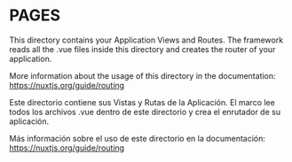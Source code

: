 # PAGES

This directory contains your Application Views and Routes.
The framework reads all the .vue files inside this directory and creates the router of your application.

More information about the usage of this directory in the documentation:
https://nuxtjs.org/guide/routing


Este directorio contiene sus Vistas y Rutas de la Aplicación.
El marco lee todos los archivos .vue dentro de este directorio y crea el enrutador de su aplicación.

Más información sobre el uso de este directorio en la documentación:
https://nuxtjs.org/guide/routing
